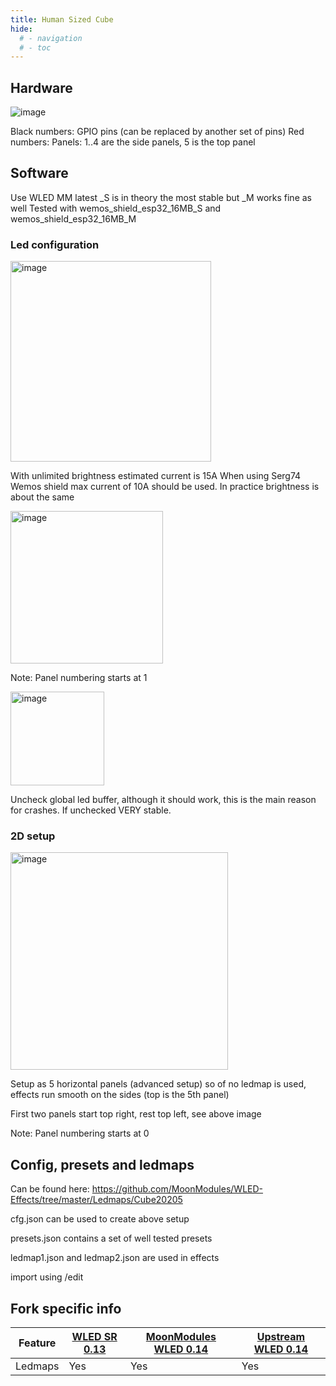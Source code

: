```yaml
---
title: Human Sized Cube
hide:
  # - navigation
  # - toc
---
```


## Hardware

![image](https://github.com/MoonModules/WLED-Docs/assets/138451817/8ef936f1-434b-46bc-a523-ced7400e2f12)

Black numbers: GPIO pins (can be replaced by another set of pins)
Red numbers: Panels: 1..4 are the side panels, 5 is the top panel

## Software

Use WLED MM latest
_S is in theory the most stable but _M works fine as well
Tested with wemos_shield_esp32_16MB_S and wemos_shield_esp32_16MB_M

### Led configuration

<img width="321" alt="image" src="https://github.com/MoonModules/WLED-Docs/assets/138451817/5e8facc5-1df7-4c5a-a50f-20edef02b024">

With unlimited brightness estimated current is 15A
When using Serg74 Wemos shield max current of 10A should be used. In practice brightness is about the same

<img width="244" alt="image" src="https://github.com/MoonModules/WLED-Docs/assets/138451817/13b515ea-71bd-49bd-b53e-37ecc0a4a7c7">

Note: Panel numbering starts at 1

<img width="150" alt="image" src="https://github.com/MoonModules/WLED-Docs/assets/138451817/e810ef75-ede2-4639-a18f-d20a8b27f837">

Uncheck global led buffer, although it should work, this is the main reason for crashes. If unchecked VERY stable.

### 2D setup

<img width="348" alt="image" src="https://github.com/MoonModules/WLED-Docs/assets/138451817/5a8334cd-ab32-4f22-a4ea-eca552c90edc">

Setup as 5 horizontal panels (advanced setup) so of no ledmap is used, effects run smooth on the sides (top is the 5th panel)

First two panels start top right, rest top left, see above image

Note: Panel numbering starts at 0

## Config, presets and ledmaps

Can be found here: https://github.com/MoonModules/WLED-Effects/tree/master/Ledmaps/Cube20205

cfg.json can be used to create above setup

presets.json contains a set of well tested presets

ledmap1.json and ledmap2.json are used in effects

import using <ip>/edit

## Fork specific info

| Feature | [WLED SR 0.13](https://github.com/atuline/WLED/tree/dev) | [MoonModules WLED 0.14](https://github.com/MoonModules/WLED/tree/mdev) | [Upstream WLED 0.14](https://github.com/Aircoookie/WLED) |
|---|---|---|---|
Ledmaps|Yes|Yes|Yes

